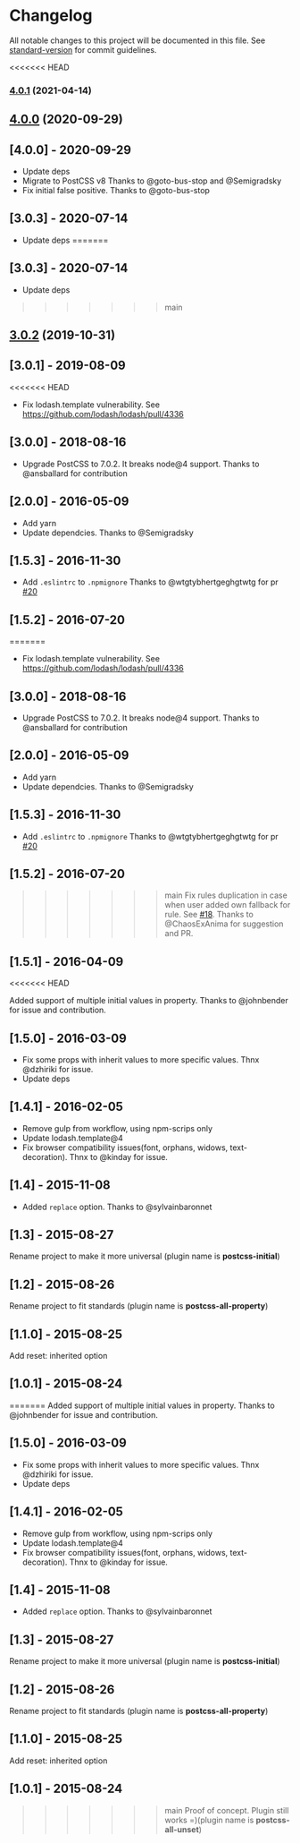 # Changelog

All notable changes to this project will be documented in this file. See [standard-version](https://github.com/conventional-changelog/standard-version) for commit guidelines.

<<<<<<< HEAD
### [4.0.1](https://github.com/maximkoretskiy/postcss-initial/compare/v4.0.0...v4.0.1) (2021-04-14)

## [4.0.0](https://github.com/maximkoretskiy/postcss-initial/compare/v3.0.2...v4.0.0) (2020-09-29)

## [4.0.0] - 2020-09-29

- Update deps
- Migrate to PostCSS v8 Thanks to @goto-bus-stop and @Semigradsky
- Fix initial false positive. Thanks to @goto-bus-stop

## [3.0.3] - 2020-07-14

- Update deps
=======
## [3.0.3] - 2020-07-14
 - Update deps
>>>>>>> main

## [3.0.2](https://github.com/maximkoretskiy/postcss-initial/compare/v3.0.1...v3.0.2) (2019-10-31)

## [3.0.1] - 2019-08-09
<<<<<<< HEAD

- Fix lodash.template vulnerability. See https://github.com/lodash/lodash/pull/4336

## [3.0.0] - 2018-08-16

- Upgrade PostCSS to 7.0.2. It breaks node@4 support. Thanks to @ansballard for contribution

## [2.0.0] - 2016-05-09

- Add yarn
- Update dependcies. Thanks to @Semigradsky

## [1.5.3] - 2016-11-30

- Add `.eslintrc` to `.npmignore` Thanks to @wtgtybhertgeghgtwtg for pr [#20](https://github.com/maximkoretskiy/postcss-initial/pull/20)

## [1.5.2] - 2016-07-20

=======
 - Fix lodash.template vulnerability. See https://github.com/lodash/lodash/pull/4336

## [3.0.0] - 2018-08-16
 - Upgrade PostCSS to 7.0.2. It breaks node@4 support. Thanks to @ansballard for contribution

## [2.0.0] - 2016-05-09
 - Add yarn
 - Update dependcies. Thanks to @Semigradsky

## [1.5.3] - 2016-11-30
 - Add `.eslintrc` to `.npmignore` Thanks to @wtgtybhertgeghgtwtg for pr [#20](https://github.com/maximkoretskiy/postcss-initial/pull/20)

## [1.5.2] - 2016-07-20
>>>>>>> main
Fix rules duplication in case when user added own fallback for rule.
See [#18](https://github.com/maximkoretskiy/postcss-initial/issues/18).
Thanks to @ChaosExAnima for suggestion and PR.

## [1.5.1] - 2016-04-09
<<<<<<< HEAD

Added support of multiple initial values in property. Thanks to @johnbender for issue and contribution.

## [1.5.0] - 2016-03-09

- Fix some props with inherit values to more specific values. Thnx @dzhiriki for issue.
- Update deps

## [1.4.1] - 2016-02-05

- Remove gulp from workflow, using npm-scrips only
- Update lodash.template@4
- Fix browser compatibility issues(font, orphans, widows, text-decoration). Thnx to @kinday for issue.

## [1.4] - 2015-11-08

- Added `replace` option. Thanks to @sylvainbaronnet

## [1.3] - 2015-08-27

Rename project to make it more universal (plugin name is **postcss-initial**)

## [1.2] - 2015-08-26

Rename project to fit standards (plugin name is **postcss-all-property**)

## [1.1.0] - 2015-08-25

Add reset: inherited option

## [1.0.1] - 2015-08-24

=======
Added support of multiple initial values in property. Thanks to @johnbender for issue and contribution.

## [1.5.0] - 2016-03-09
 - Fix some props with inherit values to more specific values. Thnx @dzhiriki  for issue.
 - Update deps

## [1.4.1] - 2016-02-05
 - Remove gulp from workflow, using npm-scrips only
 - Update lodash.template@4
 - Fix browser compatibility issues(font, orphans, widows, text-decoration). Thnx to @kinday for issue.

## [1.4] - 2015-11-08
 - Added `replace` option. Thanks to @sylvainbaronnet

## [1.3] - 2015-08-27
Rename project to make it more universal (plugin name is **postcss-initial**)

## [1.2] - 2015-08-26
Rename project to fit standards (plugin name is **postcss-all-property**)

## [1.1.0] - 2015-08-25
Add reset: inherited option

## [1.0.1] - 2015-08-24
>>>>>>> main
Proof of concept. Plugin still works =)(plugin name is **postcss-all-unset**)
